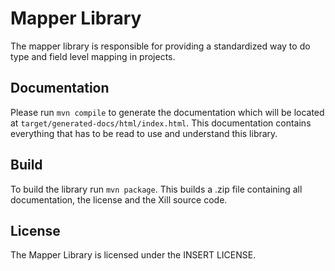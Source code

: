 # Mapper Library

The mapper library is responsible for providing a standardized way to do type and field level mapping in projects.

## Documentation

Please run `mvn compile` to generate the documentation which will be located at `target/generated-docs/html/index.html`.
This documentation contains everything that has to be read to use and understand this library.

## Build

To build the library run `mvn package`. This builds a .zip file containing all documentation, the license and the Xill
source code.

## License

The Mapper Library is licensed under the INSERT LICENSE.
